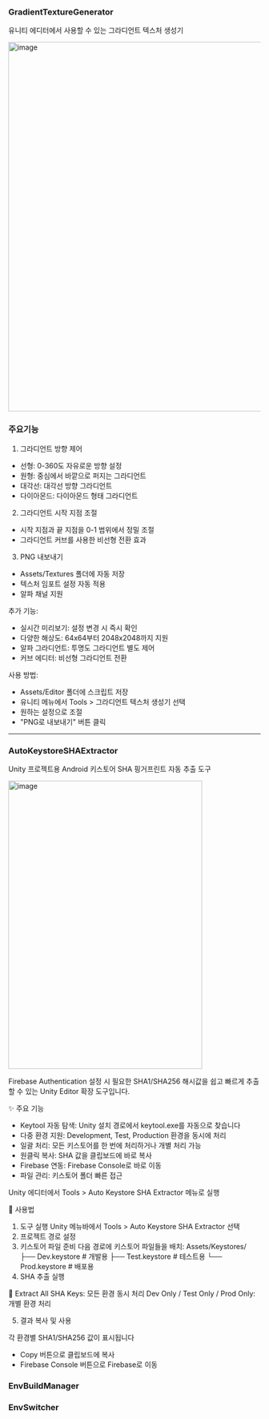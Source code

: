 ### GradientTextureGenerator
유니티 에디터에서 사용할 수 있는 그라디언트 텍스처 생성기

<img width="527" height="738" alt="image" src="https://github.com/user-attachments/assets/0aaa4c69-ec0e-44af-829a-21cefd8b128e" />


### 주요기능
1. 그라디언트 방향 제어
- 선형: 0-360도 자유로운 방향 설정
- 원형: 중심에서 바깥으로 퍼지는 그라디언트
- 대각선: 대각선 방향 그라디언트
- 다이아몬드: 다이아몬드 형태 그라디언트

2. 그라디언트 시작 지점 조절
- 시작 지점과 끝 지점을 0-1 범위에서 정밀 조절
- 그라디언트 커브를 사용한 비선형 전환 효과

3. PNG 내보내기
- Assets/Textures 폴더에 자동 저장
- 텍스처 임포트 설정 자동 적용
- 알파 채널 지원

추가 기능:
- 실시간 미리보기: 설정 변경 시 즉시 확인
- 다양한 해상도: 64x64부터 2048x2048까지 지원
- 알파 그라디언트: 투명도 그라디언트 별도 제어
- 커브 에디터: 비선형 그라디언트 전환

사용 방법:
- Assets/Editor 폴더에 스크립트 저장
- 유니티 메뉴에서 Tools > 그라디언트 텍스처 생성기 선택
- 원하는 설정으로 조절
- "PNG로 내보내기" 버튼 클릭

------

### AutoKeystoreSHAExtractor
Unity 프로젝트용 Android 키스토어 SHA 핑거프린트 자동 추출 도구

<img width="387" height="576" alt="image" src="https://github.com/user-attachments/assets/f4e1529a-5767-4c8e-be26-57ef94cfb6fa" />

Firebase Authentication 설정 시 필요한 SHA1/SHA256 해시값을 쉽고 빠르게 추출할 수 있는 Unity Editor 확장 도구입니다.

✨ 주요 기능
- Keytool 자동 탐색: Unity 설치 경로에서 keytool.exe를 자동으로 찾습니다
- 다중 환경 지원: Development, Test, Production 환경을 동시에 처리
- 일괄 처리: 모든 키스토어를 한 번에 처리하거나 개별 처리 가능
- 원클릭 복사: SHA 값을 클립보드에 바로 복사
- Firebase 연동: Firebase Console로 바로 이동
- 파일 관리: 키스토어 폴더 빠른 접근

Unity 에디터에서 Tools > Auto Keystore SHA Extractor 메뉴로 실행

🚀 사용법
1. 도구 실행
Unity 메뉴바에서 Tools > Auto Keystore SHA Extractor 선택
2. 프로젝트 경로 설정
3. 키스토어 파일 준비
다음 경로에 키스토어 파일들을 배치:
Assets/Keystores/
├── Dev.keystore      # 개발용
├── Test.keystore     # 테스트용
└── Prod.keystore     # 배포용
4. SHA 추출 실행

🚀 Extract All SHA Keys: 모든 환경 동시 처리
Dev Only / Test Only / Prod Only: 개별 환경 처리

5. 결과 복사 및 사용

각 환경별 SHA1/SHA256 값이 표시됩니다
- Copy 버튼으로 클립보드에 복사
- Firebase Console 버튼으로 Firebase로 이동

### EnvBuildManager
### EnvSwitcher
